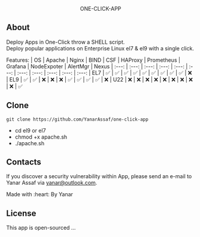 <p align="center">ONE-CLICK-APP</p>


## About

Deploy Apps in One-Click throw a SHELL script. <br/>
Deploy popular applications on Enterprise Linux el7 & el9 with a single click.

Features:
| OS    | Apache | Nginx | BIND   | CSF   | HAProxy | Prometheus  | Grafana |  NodeExpoter |  AlertMgr |  Nexus
| :---: | :---:  | :---: | :---:  | :---: | :---:   |    :---:    | :---:   |     :---:    | :---:     | :---:
| EL7   | :white_check_mark: | :white_check_mark: | :white_check_mark: | :white_check_mark: | :white_check_mark: | :white_check_mark: | :white_check_mark: | :white_check_mark: | :white_check_mark: | :x: 
| EL9   | :white_check_mark: | :white_check_mark: | :x: | :x: | :x: |  :white_check_mark: | :white_check_mark: | :white_check_mark: | :white_check_mark: | :x: 
| U22   | :x: | :x: | :x: | :x: | :x: |  :x: | :x: | :x: | :x: | :white_check_mark:



## Clone
```
git clone https://github.com/YanarAssaf/one-click-app
```
- cd el9 or el7
- chmod +x apache.sh
- ./apache.sh


## Contacts

If you discover a security vulnerability within App, please send an e-mail to Yanar Assaf via [yanar@outlook.com](mailto:yanar@outlook.com).
<p class="love">Made with :heart: By Yanar</p>

## License

This app is open-sourced ...
